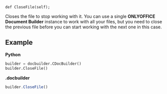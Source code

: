 `def CloseFile(self);`

Closes the file to stop working with it. You can use a single **ONLYOFFICE Document Builder** instance to work with all your files, but you need to close the previous file before you can start working with the next one in this case.

## Example

**Python**

``` py
builder = docbuilder.CDocBuilder()
builder.CloseFile()
```

**.docbuilder**

``` js
builder.CloseFile()
```
